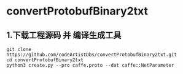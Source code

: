 # convertProtobufBinary2txt

## 1.下载工程源码 并 编译生成工具
````
git clone https://github.com/codeArtistDbs/convertProtobufBinary2txt.git
cd convertProtobufBinary2txt
python3 create.py --pro caffe.proto --dat caffe::NetParameter 
````
